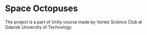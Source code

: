 # Space Octopuses
 The project is a part of Unity course made by Vertex Science Club at Gdansk University of Technology

